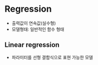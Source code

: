 # Regression
- 출력값이 연속값(실수형)
- 모델형태: 일반적인 함수 형태


## Linear regression
- 파라미터를 선형 결합식으로 표현 가능한 모델
 
